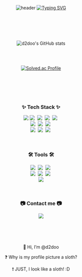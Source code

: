 <div align="center">

![header](https://capsule-render.vercel.app/api?type=Venom&color=e3d5ca&height=300&section=header&text=Front-end%20developer-nl-d2doo's%20Github&fontSize=60&fontColor=9a998c&stroke=212830)
[![Typing SVG](https://readme-typing-svg.demolab.com?font=Stylish&size=24&letterSpacing=-1px&duration=3000&pause=20&color=9A998C&center=true&vCenter=true&multiline=true&repeat=false&width=500&height=100&lines=%EC%84%9C%EB%B9%84%EC%8A%A4%EB%A5%BC+%EB%82%98%EC%9D%98+%EB%AC%B4%EB%8C%80%EB%A1%9C,;+%EC%98%88%EC%88%A0%EC%A0%81+%EA%B0%90%EC%84%B1%EC%9D%84+%ED%95%9C+%EC%8A%A4%ED%91%BC+%EB%8B%B4%EC%95%84+%EC%82%AC%EC%9A%A9%EC%9E%90+%EA%B2%BD%ED%97%98%EC%9D%84+%EC%97%B0%EC%B6%9C%ED%95%98%EB%8A%94+%EA%B0%9C%EB%B0%9C%EC%9E%90)](https://git.io/typing-svg)

<br />
<br />
<br />
<br />


![d2doo's GitHub stats](https://github-readme-stats.vercel.app/api?username=d2doo&show_icons=true&theme=gruvbox)

<br />
<br />

[![Solved.ac Profile](http://mazassumnida.wtf/api/v2/generate_badge?boj=hzxvl)](https://solved.ac/hzxvl/)

<br />
<br />
<br />
<br />



<h3 align="center">✨ Tech Stack ✨</h3>
<div align="center">
  <img src="https://img.shields.io/badge/JavaScript-F7DF1E.svg?style=for-the-badge&logo=javascript&logoColor=black" />
  <img src="https://img.shields.io/badge/typescript-3178C6.svg?style=for-the-badge&logo=typescript&logoColor=white" />&nbsp;
  <img src="https://img.shields.io/badge/python-3776AB.svg?style=for-the-badge&logo=python&logoColor=white" />&nbsp;
  <img src="https://img.shields.io/badge/html5-E34F26.svg?style=for-the-badge&logo=html5&logoColor=white" />&nbsp;
  <img src="https://img.shields.io/badge/css3-1572B6.svg?style=for-the-badge&logo=css3&logoColor=white" />&nbsp;
</div>
<div align="center">
  <img src="https://img.shields.io/badge/vue3.js-4FC08D.svg?style=for-the-badge&logo=vue.js&logoColor=white" />&nbsp;
  <img src="https://img.shields.io/badge/react.js-20232a.svg?style=for-the-badge&logo=react&logoColor=61DAFB" />&nbsp;
  <img src="https://img.shields.io/badge/django-092E20.svg?style=for-the-badge&logo=django&logoColor=white" />&nbsp;
</div>
<div align="center">
  <img src="https://img.shields.io/badge/tailwindcss-06B6D4.svg?style=for-the-badge&logo=tailwindcss&logoColor=white" />&nbsp;
  <img src="https://img.shields.io/badge/scss-CC6699.svg?style=for-the-badge&logo=sass&logoColor=white" />&nbsp;
  <img src="https://img.shields.io/badge/emotion-DB7093.svg?style=for-the-badge&logo=styled-components&logoColor=white" />&nbsp;
</div>



<br />
<br />
<h3 align="center">🛠️ Tools 🛠️</h3>
<div align="center">
  <img src="https://img.shields.io/badge/github-181717.svg?style=for-the-badge&logo=github&logoColor=white" />&nbsp;
  <img src="https://img.shields.io/badge/mattermost-0072C6.svg?style=for-the-badge&logo=mattermost&logoColor=white" />&nbsp;
  <img src="https://img.shields.io/badge/discord-5865F2.svg?style=for-the-badge&logo=discord&logoColor=white" />&nbsp;
</div>
<div align="center">
  <img src="https://img.shields.io/badge/jira-0052CC.svg?style=for-the-badge&logo=jira&logoColor=white" />&nbsp;
  <img src="https://img.shields.io/badge/notion-000000.svg?style=for-the-badge&logo=notion&logoColor=white" />&nbsp;
  <img src="https://img.shields.io/badge/figma-F24E1E.svg?style=for-the-badge&logo=figma&logoColor=white" />&nbsp;
</div>
<div align="center">
  <img src="https://img.shields.io/badge/VSCode-007ACC.svg?style=for-the-badge&logo=visual-studio-code&logoColor=white" />
</div>



<br />
<br />
<h3 align="center">📷 Contact me 📷</h3>
<div align="center">
  <a href="https://www.instagram.com/_jisu_0917" target="_blank">
    <img src="https://img.shields.io/badge/Instagram-E4405F.svg?style=for-the-badge&logo=instagram&logoColor=white" />
  </a>
</div>

<br />
<br />
<br />
<br />


<p>👋 Hi, I’m @d2doo</p>
<p>❓ Why is my profile picture a sloth?</p>
<p>❗ JUST, I look like a sloth! :D</p>

</div>


<!---
d2doo/d2doo is a ✨ special ✨ repository because its `README.md` (this file) appears on your GitHub profile.
You can click the Preview link to take a look at your changes.
--->
